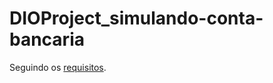 # DIOProject_simulando-conta-bancaria

Seguindo os [requisitos](https://github.com/digitalinnovationone/trilha-java-basico/tree/main/desafios/sintaxe).